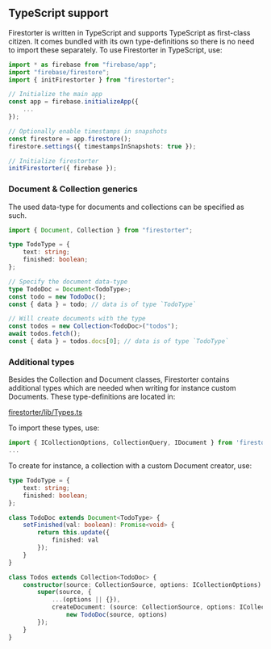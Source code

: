 ## TypeScript support

Firestorter is written in TypeScript and supports TypeScript as first-class citizen.
It comes bundled with its own type-definitions so there is no need to import these separately.
To use Firestorter in TypeScript, use:

```ts
import * as firebase from "firebase/app";
import "firebase/firestore";
import { initFirestorter } from "firestorter";

// Initialize the main app
const app = firebase.initializeApp({
	...
});

// Optionally enable timestamps in snapshots
const firestore = app.firestore();
firestore.settings({ timestampsInSnapshots: true });

// Initialize firestorter
initFirestorter({ firebase });
```

### Document & Collection generics

The used data-type for documents and collections can be specified as such.

```ts
import { Document, Collection } from "firestorter";

type TodoType = {
	text: string;
	finished: boolean;
};

// Specify the document data-type
type TodoDoc = Document<TodoType>;
const todo = new TodoDoc();
const { data } = todo; // data is of type `TodoType`

// Will create documents with the type
const todos = new Collection<TodoDoc>("todos");
await todos.fetch();
const { data } = todos.docs[0]; // data is of type `TodoType`
```

### Additional types

Besides the Collection and Document classes, Firestorter contains additional types which are needed when writing for instance custom Documents. These type-definitions are located in:

[firestorter/lib/Types.ts](../src/Types.ts)

To import these types, use:

```ts
import { ICollectionOptions, CollectionQuery, IDocument } from 'firestorter/lib/Types';
...
```

To create for instance, a collection with a custom Document creator, use:

```ts
type TodoType = {
	text: string;
	finished: boolean;
};

class TodoDoc extends Document<TodoType> {
	setFinished(val: boolean): Promise<void> {
		return this.update({
			finished: val
		});
	}
}

class Todos extends Collection<TodoDoc> {
	constructor(source: CollectionSource, options: ICollectionOptions) {
		super(source, {
			...(options || {}),
			createDocument: (source: CollectionSource, options: ICollectionOptions) =>
				new TodoDoc(source, options)
		});
	}
}
```
